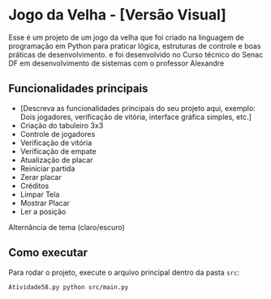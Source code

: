 # Jogo da Velha - [Versão Visual]
Esse é um projeto de um jogo da velha que foi criado na linguagem de programação em Python para praticar lógica, estruturas de controle e boas práticas de desenvolvimento. 
e foi desenvolvido no Curso técnico do Senac DF em desenvolvimento de sistemas com o professor Alexandre


## Funcionalidades principais
- [Descreva as funcionalidades principais do seu projeto aqui, exemplo: Dois jogadores, verificação de vitória, interface gráfica simples, etc.]
- Criação do tabuleiro 3x3
- Controle de jogadores
- Verificação de vitória
- Verificação de empate
- Atualização de placar
- Reiniciar partida
- Zerar placar
- Créditos
- Limpar Tela
- Mostrar Placar
- Ler a posição

Alternância de tema (claro/escuro)
## Como executar
Para rodar o projeto, execute o arquivo principal dentro da pasta `src`:

```bash
Atividade58.py python src/main.py
